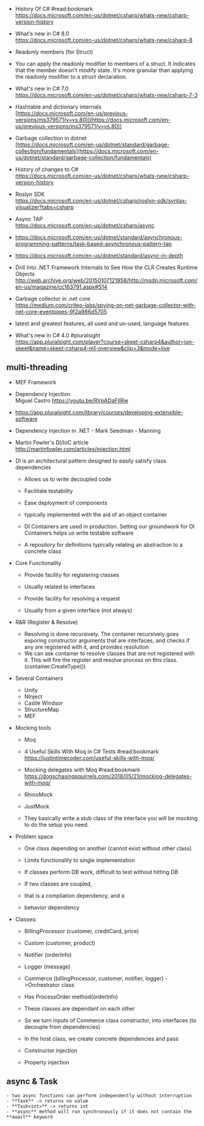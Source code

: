 - History Of C# #read:bookmark  
    https://docs.microsoft.com/en-us/dotnet/csharp/whats-new/csharp-version-history
- What's new in C# 8.0  
    https://docs.microsoft.com/en-us/dotnet/csharp/whats-new/csharp-8

- Readonly members (for Struct)

- You can apply the readonly modifier to members of a struct. It indicates that the member doesn't modify state. It's more granular than applying the readonly modifier to a struct declaration.

- What's new in C# 7.0  
    https://docs.microsoft.com/en-us/dotnet/csharp/whats-new/csharp-7-3
- Hashtable and dictionary internals  
    [https://docs.microsoft.com/en-us/previous-versions/ms379571(v=vs.80)](https://docs.microsoft.com/en-us/previous-versions/ms379571(v=vs.80))
- Garbage collection in dotnet  
    [https://docs.microsoft.com/en-us/dotnet/standard/garbage-collection/fundamentals](https://docs.microsoft.com/en-us/dotnet/standard/garbage-collection/fundamentals)
- History of changes to C#  
    https://docs.microsoft.com/en-us/dotnet/csharp/whats-new/csharp-version-history
- Roslyn SDK  
    https://docs.microsoft.com/en-us/dotnet/csharp/roslyn-sdk/syntax-visualizer?tabs=csharp
- Async TAP  
    https://docs.microsoft.com/en-us/dotnet/csharp/async
- https://docs.microsoft.com/en-us/dotnet/standard/asynchronous-programming-patterns/task-based-asynchronous-pattern-tap
- https://docs.microsoft.com/en-us/dotnet/standard/async-in-depth
- Drill Into .NET Framework Internals to See How the CLR Creates Runtime Objects  
    http://web.archive.org/web/20150107121958/http://msdn.microsoft.com/en-us/magazine/cc163791.aspx#S14
- Garbage collector in .net core  
    https://medium.com/criteo-labs/spying-on-net-garbage-collector-with-net-core-eventpipes-9f2a986d5705
- latest and greatest features, all used and un-used, language features

- What's new in C# 4.0 #pluralsight  
    https://app.pluralsight.com/player?course=skeet-csharp4&author=jon-skeet&name=skeet-csharp4-m1-overview&clip=3&mode=live

## multi-threading
- MEF Framework
- Dependency Injection  
    Miguel Castro https://youtu.be/RVpADaFIlRw
- https://app.pluralsight.com/library/courses/developing-extensible-software
- Dependency Injection in .NET - Mark Seedman - Manning

- Martin Fowler's DI/IoC article http://martinfowler.com/articles/injection.html

- DI is an architectural pattern designed to easily satisfy class dependencies

	- Allows us to write decoupled code
	- Facilitate testability
	- Ease deployment of components
	- typically implemented with the aid of an object container

	- DI Containers are used in production. Setting our groundwork for DI Containers helps us write testable software

	- A repository for definitions typically relating an abstraction to a concrete class
- Core Functionality
	
	- Provide facility for registering classes
	
	- Usually related to interfaces
	
	- Provide facility for resolving a request
	
	- Usually from a given interface (not always)

- R&R (Register & Resolve)

	- Resolving is done recursively. The container recursively goes exporing constructor arguments that are interfaces, and checks if any are registered with it, and provides resolution
	- We can ask container to resolve classes that are not registered with it. This will fire the register and resolve process on this class. (container.CreateType<Commerce>())

- Several Containers
	- Unity
	- NInject
	- Castle Windsor
	- StructureMap
	- MEF

- Mocking tools
	- Moq
	
	- 4 Useful Skills With Moq in C# Tests #read:bookmark  
	    https://justintimecoder.com/useful-skills-with-moq/
	- Mocking delegates with Moq #read:bookmark  
	    https://dogschasingsquirrels.com/2018/05/21/mocking-delegates-with-moq/
	
	- RhinoMock
	- JustMock
	- They basically write a stub class of the interface you will be mocking to do the setup you need.

- Problem space
	
	- One class depending on another (cannot exist without other class)
	- Limits functionality to single implementation
	- If classes perform DB work, difficult to test without hitting DB
	- If two classes are coupled, 
	
	- that is a compliation dependency, and a 
	- behavior dependency

- Classes: 
	
	- BillingProcessor (customer, creditCard, price)
	- Custom (customer, product)
	- Notifier (orderInfo)
	- Logger (message)
	- Commerce (billingProcessor, customer, notifier, logger) ->Orchestrator class
	
	- Has ProcessOrder method(orderInfo)
	
	- These classes are dependant on each other
	- So we turn inputs of Commerce class constructor, into interfaces (to decouple from dependencies)
	- In the host class, we create concrete dependencies and pass 
	
	- Constructor injection
	- Property injection

## async & Task
	
	- two async functions can perform independently without interruption
	- **Task** -> returns no value
	- **Task<int>** -> returns int
	- **async** method will run synchronously if it does not contain the **await** keyword
